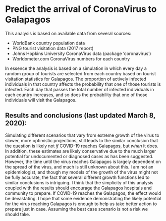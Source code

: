 # Predict the arrival of CoronaVirus to Galapagos

This analysis is based on available data from several sources:
- WorldBank country population data
- PNG tourist visitation data (2017 report)
- Johns Hopkins University CoronaVirus data (package ‘coronavirus’)
- Worldometer.com CoronaVirus numbers for each country

In essence the analysis is based on a simulation in which every day a random group of tourists are selected from each country based on tourist visitation statistics for Galapagos. The proportion of actively infected individuals in that country affects the probability that one of those tourists is infected. Each day that passes the total number of infected individuals in each country increases, and so does the probability that one of those individuals will visit the Galapagos.

## Results and conclusions (last updated March 8, 2020):

Simulating different scenarios that vary from extreme growth of the virus to slower, more optimistic projections, still leads to the similar conclusion that the question is likely not _if_ COVID-19 reaches Galapagos, but _when_ it does. In addition, these estimates are likely conservative due to the much larger potential for undocumented or diagnosed cases as has been suggested. However, the time until the virus reaches Galapagos is largely dependent on the spread of the virus, and much is still unknown about this. I am not an epidemiologist, and though my models of the growth of the virus might not be fully accurate, the fact that several different growth functions led to similar conclusions is intriguing. I think that the simplicity of this analysis coupled with the results should encourage the Galapagos hospitals and community to prepare. If COVID-19 reaches the Galapagos, the effect would be devastating. I hope that some evidence demonstrating the likely potential for the virus reaching Galapagos is enough to help us take better action to prepare just in case. Assuming the best case scenario is not a risk we should take.


